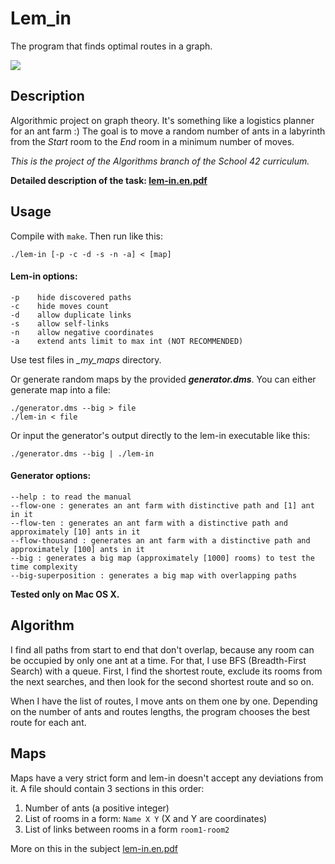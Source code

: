 # Lem_in

The program that finds optimal routes in a graph.

![](lem-in_demo.gif)

## Description

Algorithmic project on graph theory. It's something like a logistics planner for an ant farm  :) The goal is to move a random number of ants in a labyrinth from the *Start* room to the *End* room in a minimum number of moves.

*This is the project of the Algorithms branch of the School 42 curriculum.*

**Detailed description of the task: [lem-in.en.pdf](https://github.com/dstepanets/Lem_in/blob/master/lem-in.en.pdf)**

## Usage

Compile with `make`. Then run like this:

`./lem-in [-p -c -d -s -n -a] < [map]`

#### Lem-in options:
```
-p    hide discovered paths
-c    hide moves count
-d    allow duplicate links
-s    allow self-links
-n    allow negative coordinates
-a    extend ants limit to max int (NOT RECOMMENDED)
```
Use test files in *_my_maps* directory.

Or generate random maps by the provided _**generator.dms**_. You can either generate map into a file:

```
./generator.dms --big > file
./lem-in < file
```

Or input the generator's output directly to the lem-in executable like this:

`./generator.dms --big | ./lem-in`

#### Generator options:
```
--help : to read the manual
--flow-one : generates an ant farm with distinctive path and [1] ant in it
--flow-ten : generates an ant farm with a distinctive path and approximately [10] ants in it
--flow-thousand : generates an ant farm with a distinctive path and approximately [100] ants in it
--big : generates a big map (approximately [1000] rooms) to test the time complexity
--big-superposition : generates a big map with overlapping paths
```

**Tested only on Mac OS X.**

## Algorithm

I find all paths from start to end that don't overlap, because any room can be occupied by only one ant at a time. For that, I use BFS (Breadth-First Search) with a queue. First, I find the shortest route, exclude its rooms from the next searches, and then look for the second shortest route and so on. 

When I have the list of routes, I move ants on them one by one. Depending on the number of ants and routes lengths, the program chooses the best route for each ant.

## Maps

Maps have a very strict form and lem-in doesn't accept any deviations from it. A file should contain 3 sections in this order:

1. Number of ants (a positive integer)
2. List of rooms in a form: `Name X Y` (X and Y are coordinates)
3. List of links between rooms in a form `room1-room2`

More on this in the subject [lem-in.en.pdf](https://github.com/dstepanets/Lem_in/blob/master/lem-in.en.pdf)
